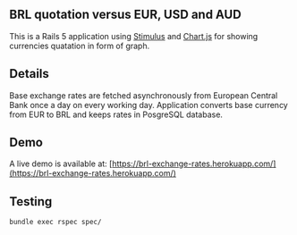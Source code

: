 ## BRL quotation versus EUR, USD and AUD

This is a Rails 5 application using [Stimulus](https://stimulusjs.org/) and [Chart.js](https://www.chartjs.org/) for showing currencies quatation in form of graph.

## Details
Base exchange rates are fetched asynchronously from European Central Bank once a day on every working day. Application converts base currency from EUR to BRL and keeps rates in PosgreSQL database.

## Demo
A live demo is available at: [https://brl-exchange-rates.herokuapp.com/](https://brl-exchange-rates.herokuapp.com/)

## Testing
```
bundle exec rspec spec/
```